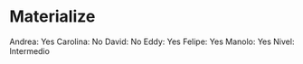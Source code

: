 # Materialize

Andrea: Yes
Carolina: No
David: No
Eddy: Yes
Felipe: Yes
Manolo: Yes
Nivel: Intermedio